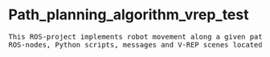 # Path_planning_algorithm_vrep_test

<pre>
This ROS-project implements robot movement along a given path on the V-REP scene.< /br>
ROS-nodes, Python scripts, messages and V-REP scenes located at src/path_planning_vrep_simulation-master/ directory.
</pre>

 
 
